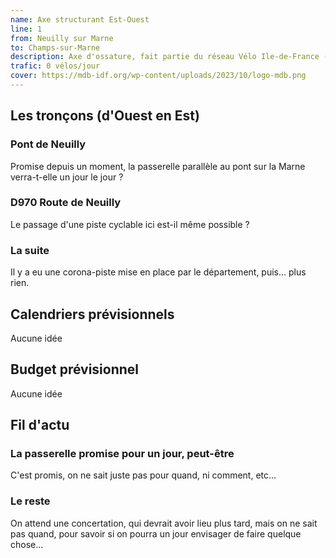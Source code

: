 ```yaml
---
name: Axe structurant Est-Ouest
line: 1
from: Neuilly sur Marne
to: Champs-sur-Marne
description: Axe d'ossature, fait partie du réseau Vélo Ile-de-France (VIF)
trafic: 0 vélos/jour
cover: https://mdb-idf.org/wp-content/uploads/2023/10/logo-mdb.png
---
```


## Les tronçons (d'Ouest en Est)

### Pont de Neuilly

Promise depuis un moment, la passerelle parallèle au pont sur la Marne verra-t-elle un jour le jour ?

### D970 Route de Neuilly

Le passage d'une piste cyclable ici est-il même possible ?

### La suite

Il y a eu une corona-piste mise en place par le département, puis... plus rien.

## Calendriers prévisionnels
Aucune idée

## Budget prévisionnel
Aucune idée

## Fil d'actu

### La passerelle promise pour un jour, peut-être

C'est promis, on ne sait juste pas pour quand, ni comment, etc...

### Le reste

On attend une concertation, qui devrait avoir lieu plus tard, mais on ne sait pas quand, pour savoir si on pourra un jour envisager de faire quelque chose...
